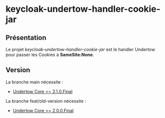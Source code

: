 # keycloak-undertow-handler-cookie-jar

## Présentation
Le projet *keycloak-undertow-handler-cookie-jar* est le handler Undertow pour passer les Cookies à **SameSite:None**.

## Version

La branche main nécessite :
- [Undertow Core >= 2.1.0.Final](https://mvnrepository.com/artifact/io.undertow/undertow-core/2.1.0.Final)

La branche feat/old-version nécessite :
- [Undertow Core >= 2.0.0.Final](https://mvnrepository.com/artifact/io.undertow/undertow-core/2.0.0.Final)